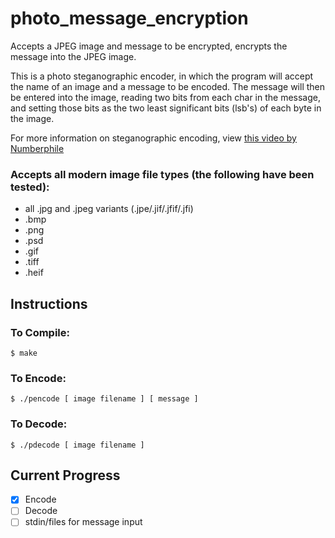 # photo_message_encryption
Accepts a JPEG image and message to be encrypted, encrypts the message into the JPEG image.

This is a photo steganographic encoder, in which the program will accept the name of an image and a message to be encoded. The message will then be entered into the image, reading two bits from each char in the message, and setting those bits as the two least significant bits (lsb's) of each byte in the image.

For more information on steganographic encoding, view [this video by Numberphile](https://www.youtube.com/watch?v=TWEXCYQKyDc)

### Accepts all modern image file types (the following have been tested):
  - all .jpg and .jpeg variants (.jpe/.jif/.jfif/.jfi)
  - .bmp
  - .png
  - .psd
  - .gif
  - .tiff
  - .heif
  
## Instructions
### To Compile:
  `$ make`
  
### To Encode:
  `$ ./pencode [ image filename ] [ message ]`
  
### To Decode:
  `$ ./pdecode [ image filename ]`

## Current Progress
- [x] Encode
- [ ] Decode
- [ ] stdin/files for message input
